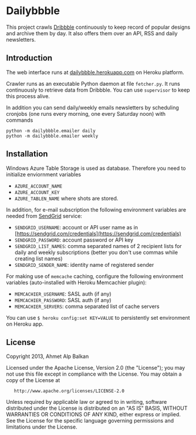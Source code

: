 # Dailybbble

This project crawls [Dribbble][dribbble] continuously to keep record of popular
designs and archive them by day. It also offers them over an API, RSS and 
daily newsletters.

## Introduction

The web interface runs at [dailybbble.herokuapp.com][home]
on Heroku platform.

Crawler runs as an executable Python daemon at file `fetcher.py`. It runs
continuously to retrieve data from Dribbble. You can use `supervisor` to
keep this process alive.

In addition you can send daily/weekly emails newsletters by scheduling
cronjobs (one runs every morning, one every Saturday noon) with commands

    python -m dailybbble.emailer daily
    python -m dailybbble.emailer weekly

## Installation

Windows Azure Table Storage is used as database. Therefore you need to 
initialize enviornment variables

* `AZURE_ACCOUNT_NAME`
* `AZURE_ACCOUNT_KEY`
* `AZURE_TABLEN_NAME` where shots are stored.

In addition, for e-mail subscription the following environment variables
are needed from [SendGrid][sendgrid] service:

* `SENDGRID_USERNAME`: account or API user name as in [https://sendgrid.com/credentials](https://sendgrid.com/credentials)
* `SENDGRID_PASSWORD`: account password or API key
* `SENDGRID_LIST_NAMES`: comma separated names of 2 recipient lists for daily
and weekly subscriptions (better you don't use commas while creating list
names)
* `SENDGRID_SENDER_NAME`: identity name of registered sender

For making use of `memcache` caching, configure the following
environment variables (auto-installed with Heroku Memcachier plugin):

* `MEMCACHIER_USERNAME`: SASL auth (if any)
* `MEMCACHIER_PASSWORD`: SASL auth (if any)
* `MEMCACHIER_SERVERS`: comma separated list of cache servers

You can use `$ heroku config:set KEY=VALUE` to persistently set environment
on Heroku app.


## License

Copyright 2013, Ahmet Alp Balkan

   Licensed under the Apache License, Version 2.0 (the "License");
   you may not use this file except in compliance with the License.
   You may obtain a copy of the License at

       http://www.apache.org/licenses/LICENSE-2.0

   Unless required by applicable law or agreed to in writing, software
   distributed under the License is distributed on an "AS IS" BASIS,
   WITHOUT WARRANTIES OR CONDITIONS OF ANY KIND, either express or implied.
   See the License for the specific language governing permissions and
   limitations under the License.

[dribbble]: http://dribbble.com
[sendgrid]: http://sendgrid.com
[home]: http://dailybbble.herokuapp.com